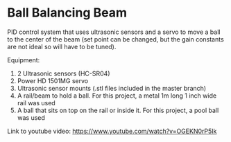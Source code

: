 # Ball Balancing Beam

PID control system that uses ultrasonic sensors and a servo to move a ball to the center of the beam (set point can be changed, but the gain constants are not ideal so will have to be tuned). 

Equipment: </br>

1. 2 Ultrasonic sensors (HC-SR04) </br>
2. Power HD 1501MG servo </br>
3. Ultrasonic sensor mounts  (.stl files included in the master branch)</br>
4. A rail/beam to hold a ball. For this project, a metal 1m long 1 inch wide rail was used</br>
5. A ball that sits on top on the rail or inside it. For this project, a pool ball was used </br>

Link to youtube video: https://www.youtube.com/watch?v=OGEKN0rP5Ik
